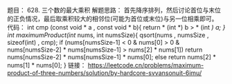 题目：
628. 三个数的最大乘积
解题思路：
首先降序排列，然后讨论首位与末位的正负情况，最后取乘积较大的相邻位(可能为首位或末位)与另一位相乘即可。
代码：
int cmp (const void * a , const void * b){
return * (int *) b > * (int *) a;
}
int maximumProduct(int* nums, int numsSize){
qsort(nums , numsSize , sizeof(int) , cmp);
if (nums[numsSize-1] < 0 & nums[0] > 0 & nums[numsSize-2] * nums[numsSize-1] > nums[2] * nums[1])
return nums[numsSize-2] * nums[numsSize-1] * nums[0];
else
return nums[2] * nums[1] * nums[0];
}
链接：
https://leetcode.cn/problems/maximum-product-of-three-numbers/solution/by-hardcore-svvansonuit-6imu/